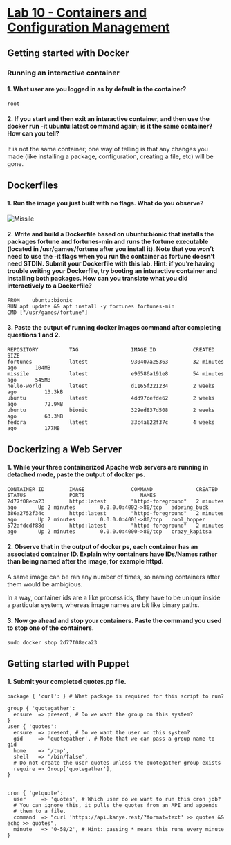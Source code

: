 # [Lab 10 - Containers and Configuration Management](https://decal.ocf.berkeley.edu/archives/2020-fall/labs/b10)

## Getting started with Docker

### Running an interactive container

#### 1. What user are you logged in as by default in the container?

```root```

#### 2. If you start and then exit an interactive container, and then use the docker run -it ubuntu:latest command again; is it the same container? How can you tell?

It is not the same container; one way of telling is that any changes you made (like installing a package, configuration, creating a file, etc) will be gone.

## Dockerfiles

#### 1. Run the image you just built with no flags. What do you observe?

![Missile](./missile.png)

#### 2. Write and build a Dockerfile based on ubuntu:bionic that installs the packages fortune and fortunes-min and runs the fortune executable (located in /usr/games/fortune after you install it). Note that you won’t need to use the -it flags when you run the container as fortune doesn’t need STDIN. Submit your Dockerfile with this lab. Hint: if you’re having trouble writing your Dockerfile, try booting an interactive container and installing both packages. How can you translate what you did interactively to a Dockerfile?

```
FROM	ubuntu:bionic
RUN	apt update && apt install -y fortunes fortunes-min
CMD	["/usr/games/fortune"]
```

#### 3. Paste the output of running docker images command after completing questions 1 and 2.

```
REPOSITORY          TAG                 IMAGE ID            CREATED             SIZE
fortunes            latest              930407a25363        32 minutes ago      104MB
missile             latest              e96586a191e8        54 minutes ago      545MB
hello-world         latest              d1165f221234        2 weeks ago         13.3kB
ubuntu              latest              4dd97cefde62        2 weeks ago         72.9MB
ubuntu              bionic              329ed837d508        2 weeks ago         63.3MB
fedora              latest              33c4a622f37c        4 weeks ago         177MB
```

## Dockerizing a Web Server

#### 1. While your three containerized Apache web servers are running in detached mode, paste the output of docker ps.

```
CONTAINER ID        IMAGE               COMMAND              CREATED             STATUS              PORTS                  NAMES
2d77f08eca23        httpd:latest        "httpd-foreground"   2 minutes ago       Up 2 minutes        0.0.0.0:4002->80/tcp   adoring_buck
386a2752f34c        httpd:latest        "httpd-foreground"   2 minutes ago       Up 2 minutes        0.0.0.0:4001->80/tcp   cool_hopper
572afdcdf88d        httpd:latest        "httpd-foreground"   2 minutes ago       Up 2 minutes        0.0.0.0:4000->80/tcp   crazy_kapitsa
```

#### 2. Observe that in the output of docker ps, each container has an associated container ID. Explain why containers have IDs/Names rather than being named after the image, for example httpd.

A same image can be ran any number of times, so naming containers after them would be ambigious.

In a way, container ids are a like process ids, they have to be unique inside a particular system, whereas image names are bit like binary paths.

#### 3. Now go ahead and stop your containers. Paste the command you used to stop one of the containers.

```
sudo docker stop 2d77f08eca23
```

## Getting started with Puppet

#### 1. Submit your completed quotes.pp file.

```
package { 'curl': } # What package is required for this script to run?

group { 'quotegather':
  ensure  => present, # Do we want the group on this system?
}
user { 'quotes':
  ensure  => present, # Do we want the user on this system?
  gid     => 'quotegather', # Note that we can pass a group name to gid
  home    => '/tmp',
  shell   => '/bin/false',
  # Do not create the user quotes unless the quotegather group exists
  require => Group['quotegather'],
}


cron { 'getquote':
  user     => 'quotes', # Which user do we want to run this cron job?
  # You can ignore this, it pulls the quotes from an API and appends
  # them to a file.
  command  => "curl 'https://api.kanye.rest/?format=text' >> quotes && echo >> quotes",
  minute   => '0-58/2', # Hint: passing * means this runs every minute
}
```


